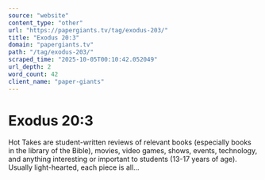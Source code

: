 ```yaml
---
source: "website"
content_type: "other"
url: "https://papergiants.tv/tag/exodus-203/"
title: "Exodus 20:3"
domain: "papergiants.tv"
path: "/tag/exodus-203/"
scraped_time: "2025-10-05T00:10:42.052049"
url_depth: 2
word_count: 42
client_name: "paper-giants"
---
```


# Exodus 20:3

Hot Takes are student-written reviews of relevant books (especially books in the library of the Bible), movies, video games, shows, events, technology, and anything interesting or important to students (13-17 years of age). Usually light-hearted, each piece is all...